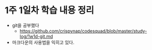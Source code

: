 # 1주 1일차 학습 내용 정리
* git을 공부했다
	* https://github.com/crispynap/codesquad/blob/master/study-log/1w1d-git.md
* 마크다운의 사용법을 익히고 있다.
